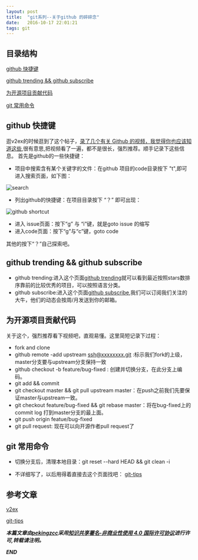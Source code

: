 ```yaml
---
layout: post
title:  "git系列--关于github 的碎碎念"
date:   2016-10-17 22:01:21
tags: git
---
```



## 目录结构

[github 快捷键 ](#A)

[github trending && github subscribe ](#B)

[为开源项目贡献代码](#C)

[git 常用命令](#D)


<a name="A"></a>

## github 快捷键

逛v2ex的时候逛到了这个帖子，[录了几个有关 Github 的视频，我觉得你也应该知道这些](https://www.v2ex.com/t/313267#reply54),很有意思,把视频看了一遍，都不是很长，强烈推荐。顺手记录下这些信息。
首先是github的一些快捷键：

 - 项目中搜索含有某个关键字的文件：在github 项目的code目录按下 "t",即可进入搜索页面，如下图：
 
 ![search](http://7xrnwq.com1.z0.glb.clouddn.com/20161017github-search.jpg)

 - 列出github的快捷键：在项目目录按下 “？” 即可出现：

![github shortcut](http://7xrnwq.com1.z0.glb.clouddn.com/20161017shortcut.jpg)

 - 进入 issue页面：按下“g” 与 “i”键，就是goto issue 的缩写
 - 进入code页面：按下“g”与“c”键，goto code

其他的按下“？”自己探索吧。


<a name="B"></a>

## github trending && github subscribe

 - github trending:进入这个页面[github trending](github.com/trending)就可以看到最近按照stars数排序靠前的比较优秀的项目，可以按照语言分类。
 - github subscribe:进入这个页面[github subscribe](https://github.com/explore/subscribe),我们可以订阅我们关注的大牛，他们的动态会按周/月发送到你的邮箱。

<a name="C"></a>

## 为开源项目贡献代码

关于这个，强烈推荐看下视频吧，直观易懂。这里简短记录下过程：

 - fork and clone 
 - github remote -add upstream ssh@xxxxxxxx.git :标示我们fork的上级，master分支要与upstream分支保持一致
 - github checkout -b feature/bug-fixed : 创建并切换分支，在此分支上编码。
 - git add && commit 
 - git checkout master && git pull upstream master：在push之前我们先要保证master与upstream一致。
 - git checkout feature/bug-fixed && git rebase master：将在bug-fixed上的commit log 打到master分支的最上面。
 - git push origin featue/bug-fixed
 - git pull request: 现在可以向开源作者pull request了

<a name="D"></a>

## git 常用命令

- 切换分支后，清理本地目录：git reset --hard HEAD && git clean -i 

- 不详细写了，以后用得着直接去这个页面找吧：
[git-tips](https://github.com/521xueweihan/git-tips)

## 参考文章

[v2ex](https://www.v2ex.com/t/313267#reply54)

[git-tips](https://github.com/521xueweihan/git-tips)


***本篇文章由[pekingzcc](https://zhangchenchen.github.io/)采用[知识共享署名-非商业性使用 4.0 国际许可协议](https://creativecommons.org/licenses/by-nc-sa/4.0/)进行许可,转载请注明。***


 ***END***

